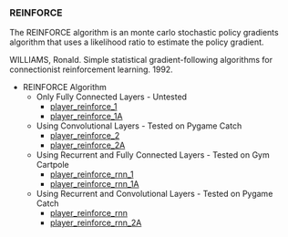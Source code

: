 ### REINFORCE

The REINFORCE algorithm is an monte carlo stochastic policy gradients algorithm that uses a likelihood ratio to estimate the policy gradient.  

WILLIAMS, Ronald. Simple statistical gradient-following algorithms for connectionist reinforcement learning. 1992.  

- REINFORCE Algorithm  
	- Only Fully Connected Layers - Untested
		- [player_reinforce_1](../reinforcement/players/player_reinforce_1.py)
		- [player_reinforce_1A](../reinforcement/players/player_reinforce_1A.py)
	- Using Convolutional Layers - Tested on Pygame Catch
		- [player_reinforce_2](../reinforcement/players/player_reinforce_2.py)
		- [player_reinforce_2A](../reinforcement/players/player_reinforce_2A.py)
	- Using Recurrent and Fully Connected Layers - Tested on Gym Cartpole
		- [player_reinforce_rnn_1](../reinforcement/players/player_reinforce_rnn_1.py)
		- [player_reinforce_rnn_1A](../reinforcement/players/player_reinforce_rnn_1A.py)
	- Using Recurrent and Convolutional Layers - Tested on Pygame Catch
		- [player_reinforce_rnn](../reinforcement/players/player_reinforce_rnn_2.py)
		- [player_reinforce_rnn_2A](../reinforcement/players/player_reinforce_rnn_2A.py)

